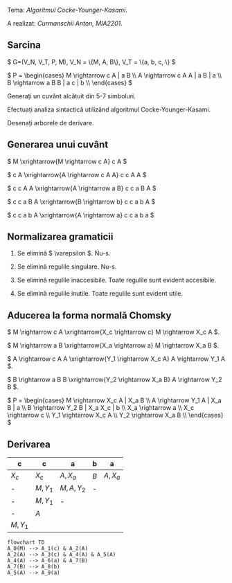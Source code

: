 Tema: *Algoritmul Cocke-Younger-Kasami*.

A realizat: *Curmanschii Anton, MIA2201*.


## Sarcina

$ G=(V_N, V_T, P, M), V_N = \\{M, A, B\\}, V_T = \\{a, b, c, \\} $

$ P = \begin{cases}
M \rightarrow c A | a B \\\\
A \rightarrow c A A | a B | a \\\\
B \rightarrow a B B | a c | b \\\\
\end{cases} 
$

Generați un cuvânt alcătuit din 5-7 simboluri.

Efectuați analiza sintactică utilizând algoritmul Cocke-Younger-Kasami.

Desenați arborele de derivare.

## Generarea unui cuvânt

$ M \xrightarrow{M \rightarrow c A} c A $

$ c A \xrightarrow{A \rightarrow c A A} c c A A $

$ c c A A \xrightarrow{A \rightarrow a B} c c a B A $

$ c c a B A \xrightarrow{B \rightarrow b} c c a b A $

$ c c a b A \xrightarrow{A \rightarrow a} c c a b a $


## Normalizarea gramaticii

1. Se elimină $ \varepsilon $. Nu-s.
   
2. Se elimină regulile singulare. Nu-s.
   
3. Se elimină regulile inaccesibile. Toate regulile sunt evident accesibile.
   
4. Se elimină regulile inutile. Toate regulile sunt evident utile.


## Aducerea la forma normală Chomsky

$ M \rightarrow c A \xrightarrow{X_c \rightarrow c} M \rightarrow X_c A $.

$ M \rightarrow a B \xrightarrow{X_a \rightarrow a} M \rightarrow X_a B $.

$ A \rightarrow c A A \xrightarrow{Y_1 \rightarrow X_c A} A \rightarrow Y_1 A $.

$ B \rightarrow a B B \xrightarrow{Y_2 \rightarrow X_a B} A \rightarrow Y_2 B $.


$ P = \begin{cases}
M \rightarrow X_c A | X_a B \\\\
A \rightarrow Y_1 A | X_a B | a \\\\
B \rightarrow Y_2 B | X_a X_c | b \\\\
X_a \rightarrow a \\\\
X_c \rightarrow c \\\\
Y_1 \rightarrow X_c A \\\\
Y_2 \rightarrow X_a B \\\\
\end{cases} 
$


## Derivarea

| c       | c       | a         | b   | a       |
|---------|---------|-----------|-----|---------|
| $X_c$   | $X_c$   | $A,X_a$   | $B$ | $A,X_a$ |
| -       | $M,Y_1$ | $M,A,Y_2$ | -   |         |
| -       | $M,Y_1$ | -         |     |         |
| -       | $A$     |           |     |         |
| $M,Y_1$ |         |           |     |         |

```mermaid
flowchart TD
A_0(M) --> A_1(c) & A_2(A)
A_2(A) --> A_3(c) & A_4(A) & A_5(A)
A_4(A) --> A_6(a) & A_7(B)
A_7(B) --> A_8(b)
A_5(A) --> A_9(a)
```